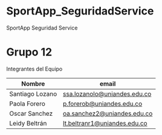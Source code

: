 # SportApp_SeguridadService
SportApp Seguridad Service
#  Grupo 12
Integrantes del Equipo

| Nombre| email|
| --- | --- |
| Santiago Lozano | [ssa.lozanolo@uniandes.edu.co](mailto:ssa.lozanolo@uniandes.edu.co)|
| Paola Forero | [p.forerob@uniandes.edu.co](mailto:p.forerob@uniandes.edu.co)|
| Oscar Sanchez | [oa.sanchez2@uniandes.edu.co](mailto:oa.sanchez2@uniandes.edu.co)|
| Leidy Beltrán| [lt.beltranr1@uniandes.edu.co](mailto:lt.beltranr1@uniandes.edu.co)|
